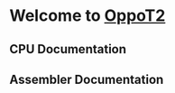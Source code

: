 # Welcome to [OppoT2](https://github.com/ZacheryCalahan/OppoT2)

## CPU Documentation

## Assembler Documentation